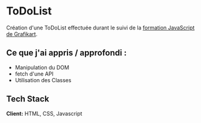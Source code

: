 # ToDoList

Création d'une ToDoList effectuée durant le suivi de la [formation JavaScript de Grafikart](https://grafikart.fr/formations/formation-javascript).




## Ce que j'ai appris / approfondi :

- Manipulation du DOM
- fetch d'une API 
- Utilisation des Classes


## Tech Stack

**Client:** HTML, CSS, Javascript

